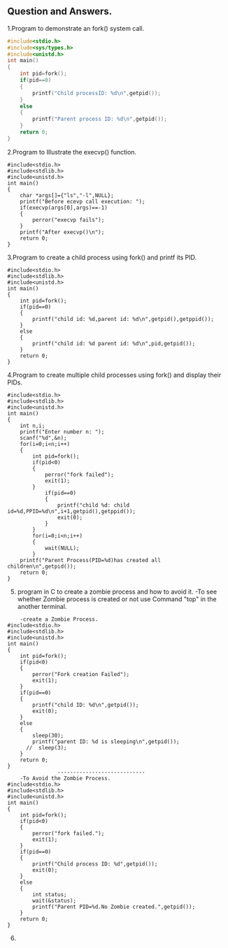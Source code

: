 ## Question and Answers.
1.Program to demonstrate an fork() system call.
```c
#include<stdio.h>
#include<sys/types.h>
#include<unistd.h>
int main()
{
    int pid=fork();
    if(pid==0)
    {
        printf("Child processID: %d\n",getpid());
    }
    else
    {
        printf("Parent process ID: %d\n",getpid());
    }
    return 0;
}
```
2.Program to Illustrate the execvp() function.
```
#include<stdio.h>
#include<stdlib.h>
#include<unistd.h>
int main()
{
    char *args[]={"ls","-l",NULL};
    printf("Before ecevp call execution: ");
    if(execvp(args[0],args)==-1)
    {
        perror("execvp fails");
    }
    printf("After execvp()\n");
    return 0;
}
```
3.Program to create a child process using fork() and printf its PID.
```
#include<stdio.h>
#include<stdlib.h>
#include<unistd.h>
int main()
{
    int pid=fork();
    if(pid==0)
    {
        printf("child id: %d,parent id: %d\n",getpid(),getppid());
    }
    else
    {
        printf("child id: %d parent id: %d\n",pid,getpid());
    }
    return 0;
}
```
4.Program to create multiple child processes using fork() and display their 
PIDs. 
```
#include<stdio.h>
#include<stdlib.h>
#include<unistd.h>
int main()
{
    int n,i;
    printf("Enter number n: ");
    scanf("%d",&n);
    for(i=0;i<n;i++)
    {
        int pid=fork();
        if(pid<0)
        {
            perror("fork failed");
            exit(1);
        }
            if(pid==0)
            {
                printf("child %d: child id=%d,PPID=%d\n",i+1,getpid(),getppid());
                exit(0);
            }
        }
        for(i=0;i<n;i++)
        {
            wait(NULL);
        }
    printf("Parent Process(PID=%d)has created all children\n",getpid());
    return 0;
}
```
5. program in C to create a zombie process and how to avoid it.
   -To see whether Zombie process is created or not use Command "top" in the another terminal.
```
    -create a Zombie Process.
#include<stdio.h>
#include<stdlib.h>
#include<unistd.h>
int main()
{
    int pid=fork();
    if(pid<0)
    {
        perror("Fork creation Failed");
        exit(1);
    }
    if(pid==0)
    {
        printf("child ID: %d\n",getpid());
        exit(0);
    }
    else
    {
        sleep(30);
        printf("parent ID: %d is sleeping\n",getpid());
      //  sleep(3);
    }
    return 0;
}
                ----------------------------
    -To Avoid the Zombie Process.
#include<stdio.h>
#include<stdlib.h>
#include<unistd.h>
int main()
{
    int pid=fork();
    if(pid<0)
    {
        perror("fork failed.");
        exit(1);
    }
    if(pid==0)
    {
        printf("Child process ID: %d",getpid());
        exit(0);
    }
    else
    {
        int status;
        wait(&status);
        printf("Parent PID=%d.No Zombie created.",getpid());
    }
    return 0;
}
```
6.
